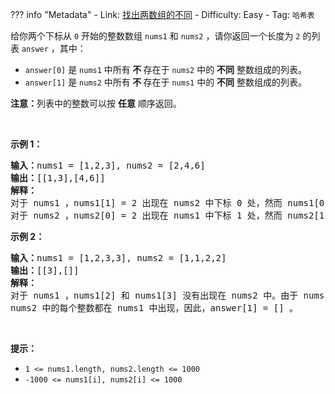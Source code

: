 
??? info "Metadata"
    - Link: [找出两数组的不同](https://leetcode-cn.com/problems/find-the-difference-of-two-arrays)
    - Difficulty: Easy
    - Tag: `哈希表`

<p>给你两个下标从 <code>0</code> 开始的整数数组 <code>nums1</code> 和 <code>nums2</code> ，请你返回一个长度为 <code>2</code> 的列表 <code>answer</code> ，其中：</p>

<ul>
	<li><code>answer[0]</code> 是 <code>nums1</code> 中所有<strong> 不 </strong>存在于 <code>nums2</code> 中的 <strong>不同</strong> 整数组成的列表。</li>
	<li><code>answer[1]</code> 是 <code>nums2</code> 中所有<strong> 不 </strong>存在于 <code>nums1</code> 中的 <strong>不同</strong> 整数组成的列表。</li>
</ul>

<p><strong>注意：</strong>列表中的整数可以按 <strong>任意</strong> 顺序返回。</p>

<p>&nbsp;</p>

<p><strong>示例 1：</strong></p>

<pre>
<strong>输入：</strong>nums1 = [1,2,3], nums2 = [2,4,6]
<strong>输出：</strong>[[1,3],[4,6]]
<strong>解释：
</strong>对于 nums1 ，nums1[1] = 2 出现在 nums2 中下标 0 处，然而 nums1[0] = 1 和 nums1[2] = 3 没有出现在 nums2 中。因此，answer[0] = [1,3]。
对于 nums2 ，nums2[0] = 2 出现在 nums1 中下标 1 处，然而 nums2[1] = 4 和 nums2[2] = 6 没有出现在 nums2 中。因此，answer[1] = [4,6]。</pre>

<p><strong>示例 2：</strong></p>

<pre>
<strong>输入：</strong>nums1 = [1,2,3,3], nums2 = [1,1,2,2]
<strong>输出：</strong>[[3],[]]
<strong>解释：
</strong>对于 nums1 ，nums1[2] 和 nums1[3] 没有出现在 nums2 中。由于 nums1[2] == nums1[3] ，二者的值只需要在 answer[0] 中出现一次，故 answer[0] = [3]。
nums2 中的每个整数都在 nums1 中出现，因此，answer[1] = [] 。 
</pre>

<p>&nbsp;</p>

<p><strong>提示：</strong></p>

<ul>
	<li><code>1 &lt;= nums1.length, nums2.length &lt;= 1000</code></li>
	<li><code>-1000 &lt;= nums1[i], nums2[i] &lt;= 1000</code></li>
</ul>
